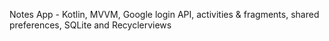 Notes App - Kotlin, MVVM, Google login API, activities & fragments, shared preferences, SQLite and Recyclerviews

